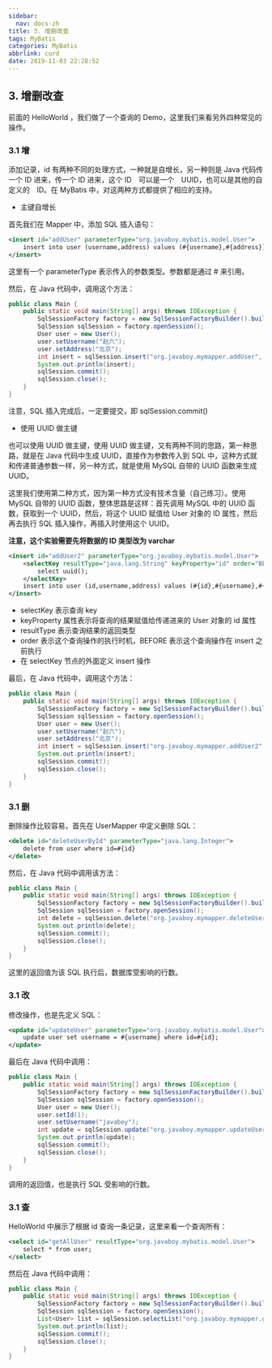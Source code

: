 ```yaml
---
sidebar:
  nav: docs-zh
title: 3. 增删改查
tags: MyBatis
categories: MyBatis
abbrlink: curd
date: 2019-11-03 22:28:52
---
```


## 3. 增删改查

前面的 HelloWorld ，我们做了一个查询的 Demo，这里我们来看另外四种常见的操作。

<!--more-->


### 3.1 增

添加记录，id 有两种不同的处理方式，一种就是自增长，另一种则是 Java 代码传一个 ID 进来，传一个 ID 进来，这个 ID　可以是一个　UUID，也可以是其他的自定义的　ID。在 MyBatis 中，对这两种方式都提供了相应的支持。

- 主键自增长

首先我们在 Mapper 中，添加 SQL 插入语句：

```xml
<insert id="addUser" parameterType="org.javaboy.mybatis.model.User">
    insert into user (username,address) values (#{username},#{address});
</insert>
```

这里有一个 parameterType 表示传入的参数类型。参数都是通过 # 来引用。

然后，在 Java 代码中，调用这个方法：

```java
public class Main {
    public static void main(String[] args) throws IOException {
        SqlSessionFactory factory = new SqlSessionFactoryBuilder().build(Resources.getResourceAsStream("mybatis-config.xml"));
        SqlSession sqlSession = factory.openSession();
        User user = new User();
        user.setUsername("赵六");
        user.setAddress("北京");
        int insert = sqlSession.insert("org.javaboy.mymapper.addUser", user);
        System.out.println(insert);
        sqlSession.commit();
        sqlSession.close();
    }
}
```

注意，SQL 插入完成后，一定要提交，即 sqlSession.commit()

- 使用 UUID 做主键

也可以使用 UUID 做主键，使用 UUID 做主键，又有两种不同的思路，第一种思路，就是在 Java 代码中生成 UUID，直接作为参数传入到 SQL 中，这种方式就和传递普通参数一样，另一种方式，就是使用 MySQL 自带的 UUID 函数来生成 UUID。

这里我们使用第二种方式，因为第一种方式没有技术含量（自己练习）。使用 MySQL 自带的 UUID 函数，整体思路是这样：首先调用 MySQL 中的 UUID 函数，获取到一个 UUID，然后，将这个 UUID 赋值给 User 对象的 ID 属性，然后再去执行 SQL 插入操作，再插入时使用这个 UUID。

**注意，这个实验需要先将数据的 ID 类型改为 varchar**

```xml
<insert id="addUser2" parameterType="org.javaboy.mybatis.model.User">
    <selectKey resultType="java.lang.String" keyProperty="id" order="BEFORE">
        select uuid();
    </selectKey>
    insert into user (id,username,address) values (#{id},#{username},#{address});
</insert>
```

- selectKey 表示查询 key
- keyProperty 属性表示将查询的结果赋值给传递进来的 User 对象的 id 属性
- resultType 表示查询结果的返回类型
- order 表示这个查询操作的执行时机，BEFORE 表示这个查询操作在 insert 之前执行
- 在 selectKey 节点的外面定义 insert 操作

最后，在 Java 代码中，调用这个方法：

```java
public class Main {
    public static void main(String[] args) throws IOException {
        SqlSessionFactory factory = new SqlSessionFactoryBuilder().build(Resources.getResourceAsStream("mybatis-config.xml"));
        SqlSession sqlSession = factory.openSession();
        User user = new User();
        user.setUsername("赵六");
        user.setAddress("北京");
        int insert = sqlSession.insert("org.javaboy.mymapper.addUser2", user);
        System.out.println(insert);
        sqlSession.commit();
        sqlSession.close();
    }
}
```

### 3.1 删

删除操作比较容易，首先在 UserMapper 中定义删除 SQL：

```xml
<delete id="deleteUserById" parameterType="java.lang.Integer">
    delete from user where id=#{id}
</delete>
```

然后，在 Java 代码中调用该方法：

```java
public class Main {
    public static void main(String[] args) throws IOException {
        SqlSessionFactory factory = new SqlSessionFactoryBuilder().build(Resources.getResourceAsStream("mybatis-config.xml"));
        SqlSession sqlSession = factory.openSession();
        int delete = sqlSession.delete("org.javaboy.mymapper.deleteUserById", 2);
        System.out.println(delete);
        sqlSession.commit();
        sqlSession.close();
    }
}
```

这里的返回值为该 SQL 执行后，数据库受影响的行数。

### 3.1 改

修改操作，也是先定义 SQL：

```xml
<update id="updateUser" parameterType="org.javaboy.mybatis.model.User">
    update user set username = #{username} where id=#{id};
</update>
```

最后在 Java 代码中调用：

```java
public class Main {
    public static void main(String[] args) throws IOException {
        SqlSessionFactory factory = new SqlSessionFactoryBuilder().build(Resources.getResourceAsStream("mybatis-config.xml"));
        SqlSession sqlSession = factory.openSession();
        User user = new User();
        user.setId(1);
        user.setUsername("javaboy");
        int update = sqlSession.update("org.javaboy.mymapper.updateUser", user);
        System.out.println(update);
        sqlSession.commit();
        sqlSession.close();
    }
}
```

调用的返回值，也是执行 SQL 受影响的行数。

### 3.1 查

HelloWorld 中展示了根据 id 查询一条记录，这里来看一个查询所有：

```xml
<select id="getAllUser" resultType="org.javaboy.mybatis.model.User">
    select * from user;
</select>
```

然后在 Java 代码中调用：

```java
public class Main {
    public static void main(String[] args) throws IOException {
        SqlSessionFactory factory = new SqlSessionFactoryBuilder().build(Resources.getResourceAsStream("mybatis-config.xml"));
        SqlSession sqlSession = factory.openSession();
        List<User> list = sqlSession.selectList("org.javaboy.mymapper.getAllUser");
        System.out.println(list);
        sqlSession.commit();
        sqlSession.close();
    }
}
```